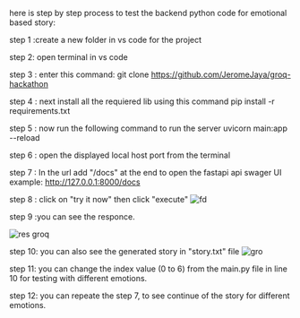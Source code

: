 here is step by step process to test the backend python code for emotional based story:

step 1 :create a new folder in vs code for the project

step 2: open terminal in vs code

step 3 : enter this command:
  git clone https://github.com/JeromeJaya/groq-hackathon

step 4 : next install all the requiered lib using this command
  pip install -r requirements.txt

step 5 : now run the following command to run the server
  uvicorn main:app --reload

step 6 : open the displayed local host port from the terminal

step 7 : In the url add "/docs" at the end to open the fastapi api swager UI
 example: http://127.0.0.1:8000/docs

step 8 : click on "try it now" then click "execute"
![fd](https://github.com/user-attachments/assets/8049064c-4831-4a43-a147-adf1e179dd3c)

step 9 :you can see the responce.

![res groq](https://github.com/user-attachments/assets/4b4e08fa-0b9d-47f9-a442-13a45a17a15b)

step 10: you can also see the generated story in "story.txt" file
  ![gro](https://github.com/user-attachments/assets/7cdce34b-3d39-4ecd-980d-c3fcea51af39)

step 11: you can change the index value (0 to 6) from the main.py file in line 10 for testing with different emotions.

step 12: you can repeate the step 7, to see continue of the story for different emotions.
